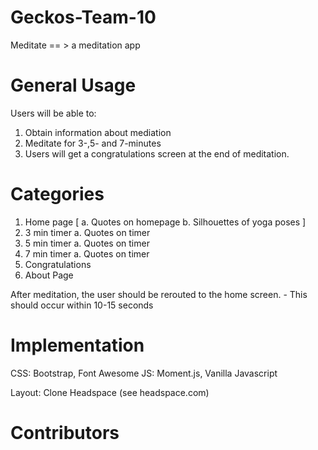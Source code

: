 # Geckos-Team-10
Meditate == > a meditation app 
# General Usage
  Users will be able to:
   1. Obtain information about mediation
   2. Meditate for 3-,5- and 7-minutes
   3. Users will get a congratulations screen at the end of meditation.
# Categories
  1. Home page
    [ a. Quotes on homepage
    b. Silhouettes of yoga poses ]
  2. 3 min timer
    a. Quotes on timer
  3. 5 min timer
    a. Quotes on timer
  4. 7 min timer
    a. Quotes on timer
  5. Congratulations
  8. About Page
  
  After meditation, the user should be rerouted to the home screen.
    - This should occur within 10-15 seconds
    
 # Implementation
  CSS: Bootstrap, Font Awesome
  JS: Moment.js, Vanilla Javascript
  
  Layout:
  Clone Headspace (see headspace.com)
  
 # Contributors
